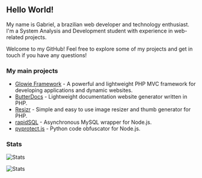 ## Hello World!

My name is Gabriel, a brazilian web developer and technology enthusiast. I'm a System Analysis and Development student with experience in web-related projects.

Welcome to my GitHub! Feel free to explore some of my projects and get in touch if you have any questions!

### My main projects
- [Glowie Framework](https://github.com/glowieframework) - A powerful and lightweight PHP MVC framework for developing applications and dynamic websites.
- [ButterDocs](https://github.com/eugabrielsilva/butterdocs) - Lightweight documentation website generator written in PHP.
- [Resizr](https://github.com/eugabrielsilva/resizr) - Simple and easy to use image resizer and thumb generator for PHP.
- [rapidSQL](https://github.com/eugabrielsilva/rapidSQL) - Asynchronous MySQL wrapper for Node.js.
- [pyprotect.js](https://github.com/eugabrielsilva/pyprotect.js) - Python code obfuscator for Node.js.

### Stats
![Stats](https://github-readme-stats.vercel.app/api?username=eugabrielsilva&count_private=true&show_icons=true)

![Stats](https://github-readme-stats.vercel.app/api/top-langs/?username=eugabrielsilva&layout=compact)
